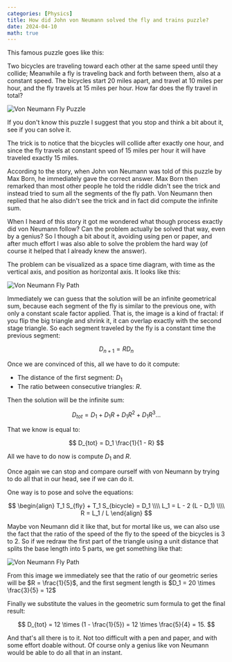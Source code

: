 ```yaml
---
categories: [Physics]
title: How did John von Neumann solved the fly and trains puzzle?
date: 2024-04-10
math: true
---
```


This famous puzzle goes like this:

Two bicycles are traveling toward each other at the same speed until they
collide; Meanwhile a fly is traveling back and forth between them, also at a
constant speed.  The bicycles start 20 miles apart, and travel at 10 miles per
hour, and the fly travels at 15 miles per hour.  How far does the fly travel in
total?

![Von Neumann Fly Puzzle](/imgs/von-neumann-fly-drawing.png)

If you don't know this puzzle I suggest that you stop and think a bit about it,
see if you can solve it.

The trick is to notice that the bicycles will collide after exactly one hour,
and since the fly travels at constant speed of 15 miles per hour it will have
traveled exactly 15 miles.

According to the story, when John von Neumann was told of this puzzle by
Max Born, he immediately gave the correct answer.  Max Born then remarked
than most other people he told the riddle didn't see the trick and instead
tried to sum all the segments of the fly path.  Von Neumann then replied
that he also didn't see the trick and in fact did compute the infinite sum.

When I heard of this story it got me wondered what though process exactly did
von Neumann follow?  Can the problem actually be solved that way, even by a
genius?  So I though a bit about it, avoiding using pen or paper, and after
much effort I was also able to solve the problem the hard way (of course it
helped that I already knew the answer).

The problem can be visualized as a space time diagram, with time as the
vertical axis, and position as horizontal axis.  It looks like this:

![Von Neumann Fly Path](/imgs/von-neumann-fly-0.png)

Immediately we can guess that the solution will be an infinite geometrical sum,
because each segment of the fly is similar to the previous one, with only
a constant scale factor applied.  That is, the image is a kind of fractal:
if you flip the big triangle and shrink it, it can overlap exactly with
the second stage triangle.  So each segment traveled by the fly is a
constant time the previous segment:

$$
    D_{n+1} = R D_n
$$

Once we are convinced of this, all we have to do it compute:

- The distance of the first segment: $D_1$
- The ratio between consecutive triangles: $R$.

Then the solution will be the infinite sum:

$$
D_{tot} = D_1 + D_1 R + D_1 R^2 + D_1 R^3 ...
$$

That we know is equal to:

$$
D_{tot} = D_1 \frac{1}{1 - R}
$$

All we have to do now is compute $D_1$ and $R$.

Once again we can stop and compare ourself with von Neumann by trying to do
all that in our head, see if we can do it.

One way is to pose and solve the equations:

$$
\begin{align}
T_1 S_{fly} + T_1 S_{bicycle} = D_1 \\\\
L_1 = L - 2 (L - D_1) \\\\
R = L_1 / L
\end{align}
$$

Maybe von Neumann did it like that, but for mortal like us, we can also
use the fact that the ratio of the speed of the fly to the speed of the
bicycles is 3 to 2.  So if we redraw the first part of the triangle using a
unit distance that splits the base length into 5 parts, we get something like
that:

![Von Neumann Fly Path](/imgs/von-neumann-fly-1.png)

From this image we immediately see that the ratio of our geometric series
will be $R = \frac{1}{5}$, and the first segment length is
$D_1 = 20 \times \frac{3}{5} = 12$

Finally we substitute the values in the geometric sum formula to get the
final result:

$$
D_{tot} = 12 \times (1 - \frac{1}{5}) = 12 \times \frac{5}{4} = 15.
$$


And that's all there is to it.  Not too difficult with a pen and paper,
and with some effort doable without.  Of course only a genius like von Neumann
would be able to do all that in an instant.

